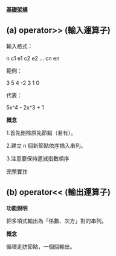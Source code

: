 **[基礎架構](HW3基礎架構)**

## (a) operator>> (輸入運算子)

輸入格式：

n c1 e1 c2 e2 ... cn en

範例：

3 5 4 -2 3 1 0

代表：

5x^4 - 2x^3 + 1

**概念**

1.首先刪除原先節點（若有）。

2.建立 n 個新節點依序插入串列。

3.注意要保持遞減指數順序


[完整實作](https://github.com/YXG522/41141139/blob/d05584acbc671059acf1275c55985276854c0ebe/HW3%20a%E5%B0%8F%E9%A1%8C%E5%AF%A6%E4%BD%9C)

## (b) operator<< (輸出運算子)

**功能說明**

把多項式輸出為「係數、次方」對的串列。

**概念**

循環走訪節點，一個個輸出。









